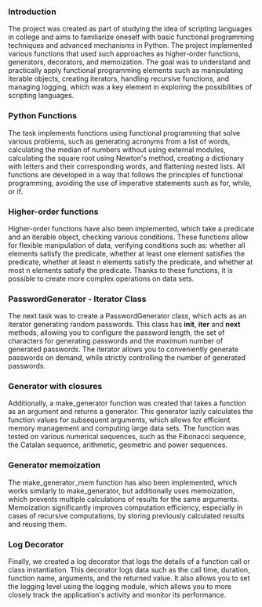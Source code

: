 ### Introduction
The project was created as part of studying the idea of ​​scripting languages ​​in college and aims to familiarize oneself with basic functional programming techniques and advanced mechanisms in Python. The project implemented various functions that used such approaches as higher-order functions, generators, decorators, and memoization. The goal was to understand and practically apply functional programming elements such as manipulating iterable objects, creating iterators, handling recursive functions, and managing logging, which was a key element in exploring the possibilities of scripting languages.

### Python Functions
The task implements functions using functional programming that solve various problems, such as generating acronyms from a list of words, calculating the median of numbers without using external modules, calculating the square root using Newton's method, creating a dictionary with letters and their corresponding words, and flattening nested lists. All functions are developed in a way that follows the principles of functional programming, avoiding the use of imperative statements such as for, while, or if.

### Higher-order functions
Higher-order functions have also been implemented, which take a predicate and an iterable object, checking various conditions. These functions allow for flexible manipulation of data, verifying conditions such as: whether all elements satisfy the predicate, whether at least one element satisfies the predicate, whether at least n elements satisfy the predicate, and whether at most n elements satisfy the predicate. Thanks to these functions, it is possible to create more complex operations on data sets.

### PasswordGenerator - Iterator Class
The next task was to create a PasswordGenerator class, which acts as an iterator generating random passwords. This class has __init__, __iter__ and __next__ methods, allowing you to configure the password length, the set of characters for generating passwords and the maximum number of generated passwords. The iterator allows you to conveniently generate passwords on demand, while strictly controlling the number of generated passwords.

### Generator with closures
Additionally, a make_generator function was created that takes a function as an argument and returns a generator. This generator lazily calculates the function values ​​for subsequent arguments, which allows for efficient memory management and computing large data sets. The function was tested on various numerical sequences, such as the Fibonacci sequence, the Catalan sequence, arithmetic, geometric and power sequences.

### Generator memoization
The make_generator_mem function has also been implemented, which works similarly to make_generator, but additionally uses memoization, which prevents multiple calculations of results for the same arguments. Memoization significantly improves computation efficiency, especially in cases of recursive computations, by storing previously calculated results and reusing them.

### Log Decorator
Finally, we created a log decorator that logs the details of a function call or class instantiation. This decorator logs data such as the call time, duration, function name, arguments, and the returned value. It also allows you to set the logging level using the logging module, which allows you to more closely track the application's activity and monitor its performance.
